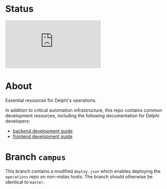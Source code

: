 # Status
[![Deploy Status](https://delphi.midas.cs.cmu.edu/~automation/public/github_deploy_repo/badge.php?repo=cmu-delphi/operations/campus)](#)

# About
Essential resources for Delphi's operations.

In addition to critical automation infrastructure, this repo contains common
development resources, including the following documentation for Delphi
developers:

- [backend development guide](docs/backend_development.md)
- [frontend development guide](docs/frontend_development.md)

# Branch `campus`

This branch contains a modified `deploy.json` which enables deploying the
`operations` repo on non-midas hosts. The branch should otherwise be identical
to `master`.
